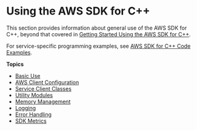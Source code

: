 # Using the AWS SDK for C\+\+<a name="programming-general"></a>

This section provides information about general use of the AWS SDK for C\+\+, beyond that covered in [Getting Started Using the AWS SDK for C\+\+](getting-started.md)\.

For service\-specific programming examples, see [AWS SDK for C\+\+ Code Examples](programming-services.md)\.

**Topics**
+ [Basic Use](basic-use.md)
+ [AWS Client Configuration](client-config.md)
+ [Service Client Classes](using-service-client.md)
+ [Utility Modules](utility-modules.md)
+ [Memory Management](memory-management.md)
+ [Logging](logging.md)
+ [Error Handling](error-handling.md)
+ [SDK Metrics](sdk-metrics.md)